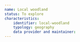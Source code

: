 ```yaml
---
name: Local woodland
status: To explore
characteristics:
    identifier: local-woodland
    typology: geography
    data provider and maintainer: 
---
```


